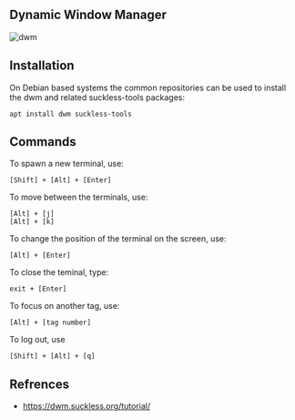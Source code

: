 ## Dynamic Window Manager

![dwm](https://user-images.githubusercontent.com/37275728/189493108-20a94d0c-24fd-4b35-8b78-527a350abc0c.png)

## Installation

On Debian based systems the common repositories can be used to install the dwm and related suckless-tools packages:

    apt install dwm suckless-tools
    
## Commands

To spawn a new terminal, use:

    [Shift] + [Alt] + [Enter]

To move between the terminals, use:

    [Alt] + [j]
    [Alt] + [k]

To change the position of the terminal on the screen, use:
    
    [Alt] + [Enter]

To close the teminal, type:

    exit + [Enter]

To focus on another tag, use:

    [Alt] + [tag number]

To log out, use

    [Shift] + [Alt] + [q]

## Refrences

* https://dwm.suckless.org/tutorial/
